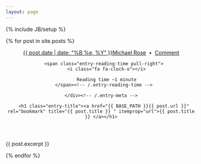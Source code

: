 ```yaml
---
layout: page
---
```

{% include JB/setup %}

{% for post in site.posts %}
  <article class="hentry">
  <header>
    <div class="entry-meta">
      <span class="entry-date date published updated"><time datetime="2013-10-26T00:00:00-04:00"><a href="http://mmistakes.github.io/hpstr-jekyll-theme/background-image/">{{ post.date | date: "%B %e, %Y" }}</a></time></span><span class="author vcard"><span class="fn"><a href="http://mmistakes.github.io/hpstr-jekyll-theme/about/" title="About Michael Rose">Michael Rose</a></span></span>&nbsp; • &nbsp;<span class="entry-comments"><a href="http://mmistakes.github.io/hpstr-jekyll-theme/background-image/#disqus_thread">Comment</a></span>
      
      <span class="entry-reading-time pull-right">
        <i class="fa fa-clock-o"></i>
        
        Reading time ~1 minute
      </span><!-- /.entry-reading-time -->
      
    </div><!-- /.entry-meta -->
    
      <h1 class="entry-title"><a href="{{ BASE_PATH }}{{ post.url }}" rel="bookmark" title="{{ post.title }} " itemprop="url">{{ post.title }} </a></h1>
    
  </header>
  <div class="entry-content">
    



{{ post.excerpt }}





  </div><!-- /.entry-content -->
</article>


      
{% endfor %}
